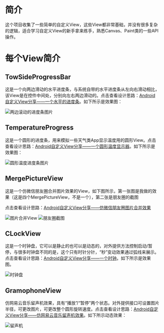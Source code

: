 # 简介
这个项目收集了一些简单的自定义View，这些View都非常基础，并没有很多复杂的逻辑，适合学习自定义View的新手拿来练手，熟悉Canvas、Paint类的一些API操作。

# 每个View简介
## TowSideProgressBar
这是一个向两边滑动的水平进度条，与系统自带的水平进度条从左向右滑动相比，该View是在控件中间处，分别向左右两边滑动的。点击查看设计思路：[Android自定义View分享——一个水平的进度条](http://blog.csdn.net/u010707039/article/details/52836926)。如下所示是效果图：

![两边滚动的进度条图片](https://raw.githubusercontent.com/JaffarOu/SimpleCustomView/master/PictureInReadMe/TowSideProgressBar.gif)

## TemperatureProgress
这是一个圆形的进度条，用来模拟一些天气类App显示温度用的圆形View。点击查看设计思路：[Android自定义View分享——一个圆形温度显示器](http://blog.csdn.net/u010707039/article/details/52838798)。如下所示是效果图：

![圆形温度进度条图片](https://raw.githubusercontent.com/JaffarOu/SimpleCustomView/master/PictureInReadMe/TemperatureProgress.gif)

## MergePictureView
这是一个仿微信朋友圈合并图片效果的View，如下图所示，第一张图是我做的效果（这是四个MergePictureView，不是一个），第二张是朋友圈的截图

点击查看设计思路：[Android自定义View分享——仿微信朋友圈图片合并效果](http://blog.csdn.net/u010707039/article/details/52846116)

![图片合并View](https://raw.githubusercontent.com/JaffarOu/SimpleCustomView/master/PictureInReadMe/mergePicture.jpg)
![朋友圈截图](https://raw.githubusercontent.com/JaffarOu/SimpleCustomView/master/PictureInReadMe/pengyouquan.png)

## CLockView
这是一个时钟盘，它可以是静止的也可以是动态的，对外提供方法控制启动/暂停，与很多时钟盘不同的是，这个只有时针分针，“秒”变动效果通过弧线来展示。点击查看设计思路：[Android自定义View分享——一个时钟](http://blog.csdn.net/u010707039/article/details/52901101)。如下所示是效果图。

![时钟盘](https://raw.githubusercontent.com/JaffarOu/SimpleCustomView/master/PictureInReadMe/ClockView.gif)

## GramophoneView
仿网易云音乐留声机效果，具有“播放”/“暂停”两个状态。对外提供接口可设置图片半径，可更改图片，可更改整个圆形旋转速度。点击查看设计思路：[Android自定义View分享——仿网易云音乐留声机效果](http://blog.csdn.net/u010707039/article/details/78878324)。如下所示动态效果：

![留声机](https://raw.githubusercontent.com/JaffarOu/SimpleCustomView/master/PictureInReadMe/GramophoneView.gif)
